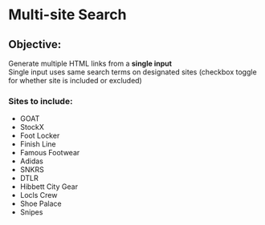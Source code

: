 # Multi-site Search

## Objective:
Generate multiple HTML links from a **single input**  
Single input uses same search terms on designated sites (checkbox toggle for whether site is included or excluded)

### Sites to include:
- GOAT
- StockX
- Foot Locker
- Finish Line
- Famous Footwear
- Adidas
- SNKRS
- DTLR
- Hibbett City Gear
- Locls Crew
- Shoe Palace
- Snipes

